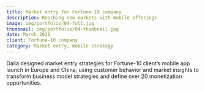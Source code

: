 ```yaml
---
title: Market entry for Fortune-10 company
description: Reaching new markets with mobile offerings
image: img/portfolio/04-full.jpg
thumbnail: img/portfolio/04-thumbnail.jpg
date: March 2016
client: Fortune-10 company
category: Market entry, mobile strategy
---
```

Dalia designed market entry strategies for Fortune-10 client’s mobile app launch in Europe and China, using customer behavior and market insights to transform business model strategies and define over 20 monetization opportunities. 